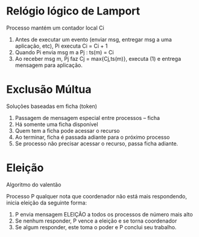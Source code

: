 # Relógio lógico de Lamport
Processo mantém um contador local Ci

1. Antes de executar um evento (enviar msg, entregar msg a
uma aplicação, etc), Pi executa Ci = Ci + 1
2. Quando Pi envia msg m a Pj : ts(m) = Ci
3. Ao receber msg m, Pj faz Cj = max{Cj,ts(m)}, executa (1) e entrega mensagem para aplicação.

# Exclusão Múltua
Soluções baseadas em ficha (token)  

1. Passagem de mensagem especial entre processos – ficha
2.  Há somente uma ficha disponível
3.  Quem tem a ficha pode acessar o recurso
4. Ao terminar, ficha é passada adiante para o próximo processo
5. Se processo não precisar acessar o recurso, passa ficha adiante.

# Eleição
Algoritmo do valentão  

Processo P qualquer nota que coordenador não está mais respondendo, inicia eleição da seguinte forma:  
1. P envia mensagem ELEIÇÃO a todos os processos de
número mais alto
2. Se nenhum responder, P vence a eleição e se torna
coordenador
3. Se algum responder, este toma o poder e P conclui seu
trabalho.